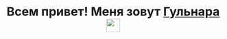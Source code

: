 <h1 align="center">Всем привет! Меня зовут <a href="https://disk.yandex.ru/i/5wozIxgiFTTkgg" target="_blank">Гульнара </a>
<img src="https://github.com/blackcater/blackcater/raw/main/images/Hi.gif" height="32"/></h1>
